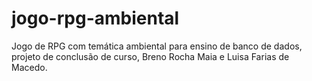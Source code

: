 # jogo-rpg-ambiental
Jogo de RPG com temática ambiental para ensino de banco de dados, projeto de conclusão de curso, Breno Rocha Maia e Luisa Farias de Macedo.
